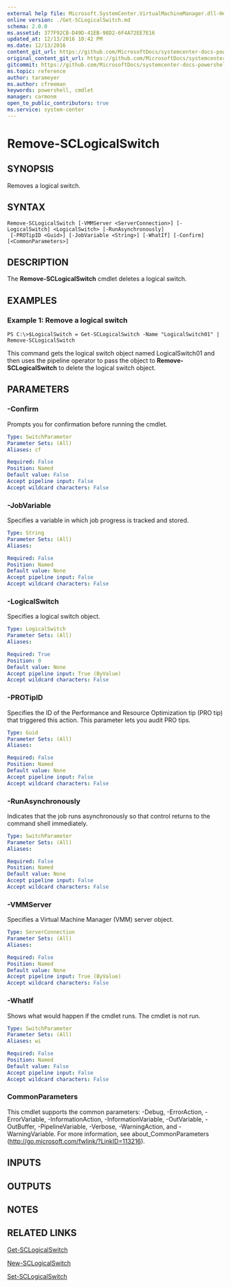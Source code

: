 ```yaml
---
external help file: Microsoft.SystemCenter.VirtualMachineManager.dll-Help.xml
online version: ./Get-SCLogicalSwitch.md
schema: 2.0.0
ms.assetid: 377F92CB-D49D-41EB-98D2-6F4A72EE7E16
updated_at: 12/13/2016 10:42 PM
ms.date: 12/13/2016
content_git_url: https://github.com/MicrosoftDocs/systemcenter-docs-powershell/blob/master/systemcenter-cmdlets/VirtualMachineManager/v1/Remove-SCLogicalSwitch.md
original_content_git_url: https://github.com/MicrosoftDocs/systemcenter-docs-powershell/blob/master/systemcenter-cmdlets/VirtualMachineManager/v1/Remove-SCLogicalSwitch.md
gitcommit: https://github.com/MicrosoftDocs/systemcenter-docs-powershell/blob/ea9507ac2178040476af5407227db8cb97701ea9/systemcenter-cmdlets/VirtualMachineManager/v1/Remove-SCLogicalSwitch.md
ms.topic: reference
author: tarameyer
ms.author: cfreeman
keywords: powershell, cmdlet
manager: carmonm
open_to_public_contributors: true
ms.service: system-center
---
```


# Remove-SCLogicalSwitch

## SYNOPSIS
Removes a logical switch.

## SYNTAX

```
Remove-SCLogicalSwitch [-VMMServer <ServerConnection>] [-LogicalSwitch] <LogicalSwitch> [-RunAsynchronously]
 [-PROTipID <Guid>] [-JobVariable <String>] [-WhatIf] [-Confirm] [<CommonParameters>]
```

## DESCRIPTION
The **Remove-SCLogicalSwitch** cmdlet deletes a logical switch.

## EXAMPLES

### Example 1: Remove a logical switch
```
PS C:\>$LogicalSwitch = Get-SCLogicalSwitch -Name "LogicalSwitch01" | Remove-SCLogicalSwitch
```

This command gets the logical switch object named LogicalSwitch01 and then uses the pipeline operator to pass the object to **Remove-SCLogicalSwitch** to delete the logical switch object.

## PARAMETERS

### -Confirm
Prompts you for confirmation before running the cmdlet.

```yaml
Type: SwitchParameter
Parameter Sets: (All)
Aliases: cf

Required: False
Position: Named
Default value: False
Accept pipeline input: False
Accept wildcard characters: False
```

### -JobVariable
Specifies a variable in which job progress is tracked and stored.

```yaml
Type: String
Parameter Sets: (All)
Aliases: 

Required: False
Position: Named
Default value: None
Accept pipeline input: False
Accept wildcard characters: False
```

### -LogicalSwitch
Specifies a logical switch object.

```yaml
Type: LogicalSwitch
Parameter Sets: (All)
Aliases: 

Required: True
Position: 0
Default value: None
Accept pipeline input: True (ByValue)
Accept wildcard characters: False
```

### -PROTipID
Specifies the ID of the Performance and Resource Optimization tip (PRO tip) that triggered this action.
This parameter lets you audit PRO tips.

```yaml
Type: Guid
Parameter Sets: (All)
Aliases: 

Required: False
Position: Named
Default value: None
Accept pipeline input: False
Accept wildcard characters: False
```

### -RunAsynchronously
Indicates that the job runs asynchronously so that control returns to the command shell immediately.

```yaml
Type: SwitchParameter
Parameter Sets: (All)
Aliases: 

Required: False
Position: Named
Default value: None
Accept pipeline input: False
Accept wildcard characters: False
```

### -VMMServer
Specifies a Virtual Machine Manager (VMM) server object.

```yaml
Type: ServerConnection
Parameter Sets: (All)
Aliases: 

Required: False
Position: Named
Default value: None
Accept pipeline input: True (ByValue)
Accept wildcard characters: False
```

### -WhatIf
Shows what would happen if the cmdlet runs.
The cmdlet is not run.

```yaml
Type: SwitchParameter
Parameter Sets: (All)
Aliases: wi

Required: False
Position: Named
Default value: False
Accept pipeline input: False
Accept wildcard characters: False
```

### CommonParameters
This cmdlet supports the common parameters: -Debug, -ErrorAction, -ErrorVariable, -InformationAction, -InformationVariable, -OutVariable, -OutBuffer, -PipelineVariable, -Verbose, -WarningAction, and -WarningVariable. For more information, see about_CommonParameters (http://go.microsoft.com/fwlink/?LinkID=113216).

## INPUTS

## OUTPUTS

## NOTES

## RELATED LINKS

[Get-SCLogicalSwitch](xref:VirtualMachineManager/v1/Get-SCLogicalSwitch.md)

[New-SCLogicalSwitch](xref:VirtualMachineManager/v1/New-SCLogicalSwitch.md)

[Set-SCLogicalSwitch](xref:VirtualMachineManager/v1/Set-SCLogicalSwitch.md)

